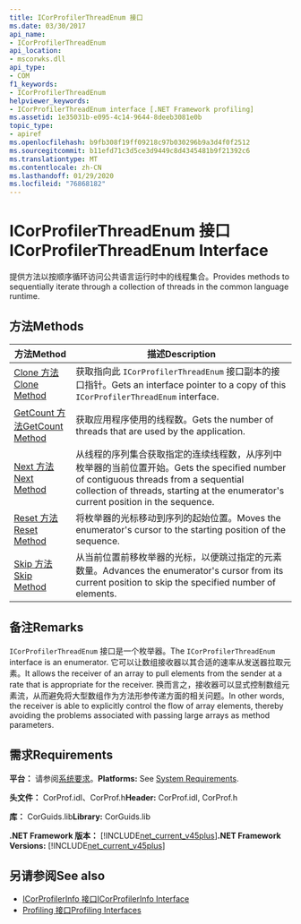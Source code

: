 ```yaml
---
title: ICorProfilerThreadEnum 接口
ms.date: 03/30/2017
api_name:
- ICorProfilerThreadEnum
api_location:
- mscorwks.dll
api_type:
- COM
f1_keywords:
- ICorProfilerThreadEnum
helpviewer_keywords:
- ICorProfilerThreadEnum interface [.NET Framework profiling]
ms.assetid: 1e35031b-e095-4c14-9644-8deeb3081e0b
topic_type:
- apiref
ms.openlocfilehash: b9fb308f19ff09218c97b030296b9a3d4f0f2512
ms.sourcegitcommit: b11efd71c3d5ce3d9449c8d4345481b9f21392c6
ms.translationtype: MT
ms.contentlocale: zh-CN
ms.lasthandoff: 01/29/2020
ms.locfileid: "76868182"
---
```

# <a name="icorprofilerthreadenum-interface"></a><span data-ttu-id="3fcc0-102">ICorProfilerThreadEnum 接口</span><span class="sxs-lookup"><span data-stu-id="3fcc0-102">ICorProfilerThreadEnum Interface</span></span>
<span data-ttu-id="3fcc0-103">提供方法以按顺序循环访问公共语言运行时中的线程集合。</span><span class="sxs-lookup"><span data-stu-id="3fcc0-103">Provides methods to sequentially iterate through a collection of threads in the common language runtime.</span></span>  
  
## <a name="methods"></a><span data-ttu-id="3fcc0-104">方法</span><span class="sxs-lookup"><span data-stu-id="3fcc0-104">Methods</span></span>  
  
|<span data-ttu-id="3fcc0-105">方法</span><span class="sxs-lookup"><span data-stu-id="3fcc0-105">Method</span></span>|<span data-ttu-id="3fcc0-106">描述</span><span class="sxs-lookup"><span data-stu-id="3fcc0-106">Description</span></span>|  
|------------|-----------------|  
|[<span data-ttu-id="3fcc0-107">Clone 方法</span><span class="sxs-lookup"><span data-stu-id="3fcc0-107">Clone Method</span></span>](icorprofilerthreadenum-clone-method.md)|<span data-ttu-id="3fcc0-108">获取指向此 `ICorProfilerThreadEnum` 接口副本的接口指针。</span><span class="sxs-lookup"><span data-stu-id="3fcc0-108">Gets an interface pointer to a copy of this `ICorProfilerThreadEnum` interface.</span></span>|  
|[<span data-ttu-id="3fcc0-109">GetCount 方法</span><span class="sxs-lookup"><span data-stu-id="3fcc0-109">GetCount Method</span></span>](icorprofilerthreadenum-getcount-method.md)|<span data-ttu-id="3fcc0-110">获取应用程序使用的线程数。</span><span class="sxs-lookup"><span data-stu-id="3fcc0-110">Gets the number of threads that are used by the application.</span></span>|  
|[<span data-ttu-id="3fcc0-111">Next 方法</span><span class="sxs-lookup"><span data-stu-id="3fcc0-111">Next Method</span></span>](icorprofilerthreadenum-next-method.md)|<span data-ttu-id="3fcc0-112">从线程的序列集合获取指定的连续线程数，从序列中枚举器的当前位置开始。</span><span class="sxs-lookup"><span data-stu-id="3fcc0-112">Gets the specified number of contiguous threads from a sequential collection of threads, starting at the enumerator's current position in the sequence.</span></span>|  
|[<span data-ttu-id="3fcc0-113">Reset 方法</span><span class="sxs-lookup"><span data-stu-id="3fcc0-113">Reset Method</span></span>](icorprofilerthreadenum-reset-method.md)|<span data-ttu-id="3fcc0-114">将枚举器的光标移动到序列的起始位置。</span><span class="sxs-lookup"><span data-stu-id="3fcc0-114">Moves the enumerator's cursor to the starting position of the sequence.</span></span>|  
|[<span data-ttu-id="3fcc0-115">Skip 方法</span><span class="sxs-lookup"><span data-stu-id="3fcc0-115">Skip Method</span></span>](icorprofilerthreadenum-skip-method.md)|<span data-ttu-id="3fcc0-116">从当前位置前移枚举器的光标，以便跳过指定的元素数量。</span><span class="sxs-lookup"><span data-stu-id="3fcc0-116">Advances the enumerator's cursor from its current position to skip the specified number of elements.</span></span>|  
  
## <a name="remarks"></a><span data-ttu-id="3fcc0-117">备注</span><span class="sxs-lookup"><span data-stu-id="3fcc0-117">Remarks</span></span>  
 <span data-ttu-id="3fcc0-118">`ICorProfilerThreadEnum` 接口是一个枚举器。</span><span class="sxs-lookup"><span data-stu-id="3fcc0-118">The `ICorProfilerThreadEnum` interface is an enumerator.</span></span> <span data-ttu-id="3fcc0-119">它可以让数组接收器以其合适的速率从发送器拉取元素。</span><span class="sxs-lookup"><span data-stu-id="3fcc0-119">It allows the receiver of an array to pull elements from the sender at a rate that is appropriate for the receiver.</span></span> <span data-ttu-id="3fcc0-120">换而言之，接收器可以显式控制数组元素流，从而避免将大型数组作为方法形参传递方面的相关问题。</span><span class="sxs-lookup"><span data-stu-id="3fcc0-120">In other words, the receiver is able to explicitly control the flow of array elements, thereby avoiding the problems associated with passing large arrays as method parameters.</span></span>  
  
## <a name="requirements"></a><span data-ttu-id="3fcc0-121">需求</span><span class="sxs-lookup"><span data-stu-id="3fcc0-121">Requirements</span></span>  
 <span data-ttu-id="3fcc0-122">**平台：** 请参阅[系统要求](../../../../docs/framework/get-started/system-requirements.md)。</span><span class="sxs-lookup"><span data-stu-id="3fcc0-122">**Platforms:** See [System Requirements](../../../../docs/framework/get-started/system-requirements.md).</span></span>  
  
 <span data-ttu-id="3fcc0-123">**头文件：** CorProf.idl、CorProf.h</span><span class="sxs-lookup"><span data-stu-id="3fcc0-123">**Header:** CorProf.idl, CorProf.h</span></span>  
  
 <span data-ttu-id="3fcc0-124">**库：** CorGuids.lib</span><span class="sxs-lookup"><span data-stu-id="3fcc0-124">**Library:** CorGuids.lib</span></span>  
  
 <span data-ttu-id="3fcc0-125">**.NET Framework 版本：** [!INCLUDE[net_current_v45plus](../../../../includes/net-current-v45plus-md.md)]</span><span class="sxs-lookup"><span data-stu-id="3fcc0-125">**.NET Framework Versions:** [!INCLUDE[net_current_v45plus](../../../../includes/net-current-v45plus-md.md)]</span></span>  
  
## <a name="see-also"></a><span data-ttu-id="3fcc0-126">另请参阅</span><span class="sxs-lookup"><span data-stu-id="3fcc0-126">See also</span></span>

- [<span data-ttu-id="3fcc0-127">ICorProfilerInfo 接口</span><span class="sxs-lookup"><span data-stu-id="3fcc0-127">ICorProfilerInfo Interface</span></span>](icorprofilerinfo-interface.md)
- [<span data-ttu-id="3fcc0-128">Profiling 接口</span><span class="sxs-lookup"><span data-stu-id="3fcc0-128">Profiling Interfaces</span></span>](profiling-interfaces.md)

